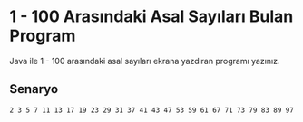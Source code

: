# 1 - 100 Arasındaki Asal Sayıları Bulan Program

Java ile 1 - 100 arasındaki asal sayıları ekrana yazdıran programı yazınız.

## Senaryo
```
2 3 5 7 11 13 17 19 23 29 31 37 41 43 47 53 59 61 67 71 73 79 83 89 97 
```
